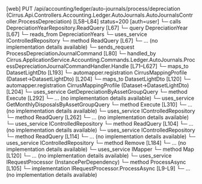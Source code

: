 [web] PUT /api/accounting/ledger/auto-journals/process/depreciation  (Cirrus.Api.Controllers.Accounting.Ledger.AutoJournals.AutoJournalsController.ProcessDepreciation)  [L58–L84] status=200 [auth=user]
  └─ calls DepreciationYearRepository.ReadQuery [L67]
  └─ query DepreciationYear [L67]
    └─ reads_from DepreciationYears
  └─ uses_service IControlledRepository<DepreciationYear>
    └─ method ReadQuery [L67]
      └─ ... (no implementation details available)
  └─ sends_request ProcessDepreciationJournalCommand [L80]
    └─ handled_by Cirrus.ApplicationService.Accounting.Commands.Ledger.AutoJournals.ProcessDepreciationJournalCommandHandler.Handle [L71–L627]
      └─ maps_to DatasetLightDto [L193]
        └─ automapper.registration CirrusMappingProfile (Dataset->DatasetLightDto) [L204]
      └─ maps_to DatasetLightDto [L120]
        └─ automapper.registration CirrusMappingProfile (Dataset->DatasetLightDto) [L204]
      └─ uses_service GetDepreciationByAssetGroupQuery
        └─ method Execute [L292]
          └─ ... (no implementation details available)
      └─ uses_service GetMonthlyDisposalsByAssetGroupQuery
        └─ method Execute [L310]
          └─ ... (no implementation details available)
      └─ uses_service IControlledRepository<AssetGroup>
        └─ method ReadQuery [L262]
          └─ ... (no implementation details available)
      └─ uses_service IControlledRepository<Dataset>
        └─ method ReadQuery [L104]
          └─ ... (no implementation details available)
      └─ uses_service IControlledRepository<DepreciationYear>
        └─ method ReadQuery [L114]
          └─ ... (no implementation details available)
      └─ uses_service IControlledRepository<Journal>
        └─ method Remove [L184]
          └─ ... (no implementation details available)
      └─ uses_service IMapper
        └─ method Map [L120]
          └─ ... (no implementation details available)
      └─ uses_service IRequestProcessor (InstancePerDependency)
        └─ method ProcessAsync [L105]
          └─ implementation IRequestProcessor.ProcessAsync [L9-L9]
          └─ ... (no implementation details available)

